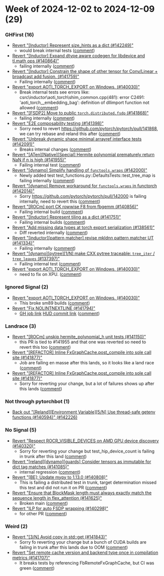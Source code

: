 # Week of 2024-12-02 to 2024-12-09 (29)

### GHFirst (16)

- [Revert "[Inductor] Represent size_hints as a dict (#142249)"](https://github.com/pytorch/pytorch/commit/fc831f76f8f924f9f2478b4659ff664bfee39edb)
  - would break internal tests ([comment](https://github.com/pytorch/pytorch/pull/142249#issuecomment-2524991008))
- [Revert "[Inductor] Expand dtype aware codegen for libdevice and tl.math ops (#140864)"](https://github.com/pytorch/pytorch/commit/f36cccba2e55b0b5a5123b82780c7f68505553a9)
  - failing internally ([comment](https://github.com/pytorch/pytorch/pull/140864#issuecomment-2524168602))
- [Revert "[Inductor] Constrain the shape of other tensor for Conv/Linear + broadcast add fusion. (#141759)"](https://github.com/pytorch/pytorch/commit/3fd51e079db5e2ed28a7f8a83ab6f13d0c6eddcd)
  - Failing internally ([comment](https://github.com/pytorch/pytorch/pull/141759#issuecomment-2523983558))
- [Revert "export AOTI_TORCH_EXPORT on Windows. (#140030)"](https://github.com/pytorch/pytorch/commit/db13bd9ac2db509219148f9a084c7b99f785c1d7)
  - Break internal tests see errors like: csrc\inductor\aoti_torch\shim_common.cpp(481): error C2491: 'aoti_torch__embedding_bag': definition of dllimport function not allowed ([comment](https://github.com/pytorch/pytorch/pull/140030#issuecomment-2523968128))
- [Revert "[FSDP2] Move to public `torch.distributed.fsdp` (#141868)"](https://github.com/pytorch/pytorch/commit/bab15df40a9a04034512c1fa9d75cb3304ba1ae0)
  - failing internally ([comment](https://github.com/pytorch/pytorch/pull/141868#issuecomment-2523925180))
- [Revert "E2E composability testing (#141398)"](https://github.com/pytorch/pytorch/commit/4af7aa5e645bbc11a8521b2acc00946b8eaaa8cd)
  - Sorry need to revert https://github.com/pytorch/pytorch/pull/141868, we can try rebase and reland this after ([comment](https://github.com/pytorch/pytorch/pull/141398#issuecomment-2523908998))
- [Revert "Unbreak dynamic shape minimal arrayref interface tests (#142091)"](https://github.com/pytorch/pytorch/commit/683ec42958c21181408add02a3b407c16b1473c7)
  - Breaks internal changes ([comment](https://github.com/pytorch/pytorch/pull/142091#issuecomment-2523906048))
- [Revert "[ATen][Native][Special] Hermite polynomial prematurely return NaN if n is high (#141955)"](https://github.com/pytorch/pytorch/commit/cb70d9fd05ae9ab2eab5aeaac194440fd578fe58)
  - Failing internal test ([comment](https://github.com/pytorch/pytorch/pull/141955#issuecomment-2521024701))
- [Revert "[dynamo] Simplify handling of `functools.wraps` (#142000)"](https://github.com/pytorch/pytorch/commit/ca9aeedf407f9b2eed9a66a52904a2b595ef9eda)
  - Newly added test test_functions.py::DefaultsTests::test_tree_map is failing internally ([comment](https://github.com/pytorch/pytorch/pull/142000#issuecomment-2520611808))
- [Revert "[dynamo] Remove workaround for `functools.wraps` in functorch (#142014)"](https://github.com/pytorch/pytorch/commit/86d08f0b4acd50c700b5e20821e82b5f51cbfaa6)
  - Sorry https://github.com/pytorch/pytorch/pull/142000 is failing internally, need to revert this ([comment](https://github.com/pytorch/pytorch/pull/142014#issuecomment-2520601186))
- [Revert "[ROCm] port CK rowwise F8 from fbgemm (#140856)"](https://github.com/pytorch/pytorch/commit/dbd7b820dd5f35517aef4ffdb21017baf2b15cfd)
  - Failing internal build ([comment](https://github.com/pytorch/pytorch/pull/140856#issuecomment-2518911997))
- [Revert "[Inductor] Represent tiling as a dict (#141751)"](https://github.com/pytorch/pytorch/commit/38d10a1b1755c17ab6f848c2cf3a22fcb35b5bc9)
  - Failing internal builds ([comment](https://github.com/pytorch/pytorch/pull/141751#issuecomment-2517815899))
- [Revert "Add missing data types at torch export serialization (#138561)"](https://github.com/pytorch/pytorch/commit/09ce760fef7e46fa7e204af51d7a3de939fa72b7)
  - Diff reverted internally ([comment](https://github.com/pytorch/pytorch/pull/138561#issuecomment-2513343401))
- [Revert "[inductor][pattern matcher] revise mkldnn pattern matcher UT (#141334)"](https://github.com/pytorch/pytorch/commit/b47bdb06d8cb9ffb2c8613ae2f8f72b09057ace9)
  - Failing internally ([comment](https://github.com/pytorch/pytorch/pull/141334#issuecomment-2512891840))
- [Revert "[dynamo][pytree][1/N] make CXX pytree traceable: `tree_iter` / `tree_leaves` (#137397)"](https://github.com/pytorch/pytorch/commit/9012e7a62f756f7cf42e73d7dd375f8c468a0c66)
  - Failing internal test ([comment](https://github.com/pytorch/pytorch/pull/137397#issuecomment-2511934283))
- [Revert "export AOTI_TORCH_EXPORT on Windows. (#140030)"](https://github.com/pytorch/pytorch/commit/90f4d60672fb1f0651fe052c3e0ea5022f163615)
  - need to fix on XPU. ([comment](https://github.com/pytorch/pytorch/pull/140030#issuecomment-2510737212))

### Ignored Signal (2)

- [Revert "export AOTI_TORCH_EXPORT on Windows. (#140030)"](https://github.com/pytorch/pytorch/commit/41952c1876f81ff981ae955e76f515967bcaa404)
  - This broke sm89 builds ([comment](https://github.com/pytorch/pytorch/pull/140030#issuecomment-2521290457))
- [Revert "Fix NOLINTNEXTLINE (#141794)"](https://github.com/pytorch/pytorch/commit/eb7deb2db5de18ce5bf9bfa6c3b3e84d5cd1b359)
  - [GH job link](https://github.com/pytorch/pytorch/actions/runs/12087979418/job/33711943084) [HUD commit link](https://hud.pytorch.org/pytorch/pytorch/commit/7dd9b5fc4343d101294dbbab4b4172f2859460bc) ([comment](https://github.com/pytorch/pytorch/pull/141794#issuecomment-2511789484))

### Landrace (3)

- [Revert "[ROCm] unskip hermite_polynomial_h unit tests (#141150)"](https://github.com/pytorch/pytorch/commit/90052a8ae2cc8cef20ec49037f886c2b811ed41b)
  - this PR is tied to #141955 and that one was reverted so need to revert this too ([comment](https://github.com/pytorch/pytorch/pull/141150#issuecomment-2521830067))
- [Revert "[REFACTOR] Inline FxGraphCache.post_compile into sole call site (#141877)"](https://github.com/pytorch/pytorch/commit/2999dbfd219f32e8e416d3957b79f443847b7e7b)
  - Job are failing en masse after this lands, so it looks like a land race ([comment](https://github.com/pytorch/pytorch/pull/141877#issuecomment-2513552752))
- [Revert "[REFACTOR] Inline FxGraphCache.post_compile into sole call site (#141877)"](https://github.com/pytorch/pytorch/commit/6b05e31042ab0839b6cfa64d6329088ca96dae93)
  - Sorry for reverting your change, but a lot of failures shows up after this lands ([comment](https://github.com/pytorch/pytorch/pull/141877#issuecomment-2512890426))

### Not through pytorchbot (1)

- [Back out "[Reland][Environment Variable][5/N] Use thread-safe getenv functions (#140594)" (#142226)](https://github.com/pytorch/pytorch/commit/022cbf2f3106d04e4a502816f6eda8615911a486)

### No Signal (5)

- [Revert "Respect ROCR_VISIBLE_DEVICES on AMD GPU device discovery (#140320)"](https://github.com/pytorch/pytorch/commit/40d1b5f4905b17a3bf8695984b169e8b661a9711)
  - Sorry for reverting your change but test_hip_device_count is failing in trunk after this land ([comment](https://github.com/pytorch/pytorch/pull/140320#issuecomment-2524742845))
- [Revert "[reland][dynamo][guards] Consider tensors as immutable for dict tag matches (#141085)"](https://github.com/pytorch/pytorch/commit/e7de245ee1d932fc79cc48376a621494e5dbe18e)
  - internal regression ([comment](https://github.com/pytorch/pytorch/pull/141085#issuecomment-2522403360))
- [Revert "[BE]: Update mypy to 1.13.0 (#140808)"](https://github.com/pytorch/pytorch/commit/daa77f3d9f2a81cc0d1011a5a901cd0f6070fa98)
  - This is failing a distributed test in trunk, target determination missed this test and did not run it on PR ([comment](https://github.com/pytorch/pytorch/pull/140808#issuecomment-2512788426))
- [Revert "Ensure that BlockMask length must always exactly match the sequence length in flex_attention (#141625)"](https://github.com/pytorch/pytorch/commit/a34a56f69f7415ae55e632156e65e8b21ffce5d9)
  - Broken main ([comment](https://github.com/pytorch/pytorch/pull/141625#issuecomment-2511639687))
- [Revert "ILP for auto FSDP wrapping (#140298)"](https://github.com/pytorch/pytorch/commit/ec96597e47760de6d47ee20edf78ed192edbce43)
  - for other PR ([comment](https://github.com/pytorch/pytorch/pull/140298#issuecomment-2511638743))

### Weird (2)

- [Revert "[3/N] Avoid copy in std::get (#141843)"](https://github.com/pytorch/pytorch/commit/4a6c056466b990e1ceb6b45aa8d66236ca675c2d)
  - Sorry fo reverting your change but a bunch of CUDA builds are failing in trunk after this lands due to OOM ([comment](https://github.com/pytorch/pytorch/pull/141843#issuecomment-2522335911))
- [Revert "Set remote cache version and backend type once in compilation metrics (#141707)"](https://github.com/pytorch/pytorch/commit/ce8611950368812d378b19e7b72b02204e3a4186)
  - It breaks tests by referencing FbRemoteFxGraphCache, but CI was green ([comment](https://github.com/pytorch/pytorch/pull/141707#issuecomment-2513555185))

